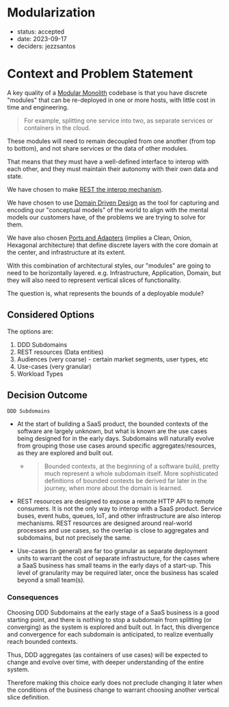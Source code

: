 # Modularization

* status: accepted
* date: 2023-09-17
* deciders: jezzsantos

# Context and Problem Statement

A key quality of a [Modular Monolith](0010-deployment-model.md) codebase is that you have discrete "modules" that can be re-deployed in one or more hosts, with little cost in time and engineering.

> For example, splitting one service into two, as separate services or containers in the cloud.

These modules will need to remain decoupled from one another (from top to bottom), and not share services or the data of other modules.

That means that they must have a well-defined interface to interop with each other, and they must maintain their autonomy with their own data and state.

We have chosen to make [REST the interop mechanism](0030-web-interop.md).

We have chosen to use [Domain Driven Design](0040-modeling.md) as the tool for capturing and encoding our "conceptual models" of the world to align with the mental models our customers have, of the problems we are trying to solve for them.

We have also chosen [Ports and Adapters](0020-managing-coupling.md) (implies a Clean, Onion, Hexagonal architecture) that define discrete layers with the core domain at the center, and infrastructure at its extent.

With this combination of architectural styles, our "modules" are going to need to be horizontally layered. e.g. Infrastructure, Application, Domain, but they will also need to represent vertical slices of functionality.

The question is, what represents the bounds of a deployable module?

## Considered Options

The options are:

1. DDD Subdomains
2. REST resources (Data entities)
3. Audiences (very coarse) - certain market segments, user types, etc
4. Use-cases (very granular)
5. Workload Types

## Decision Outcome

`DDD Subdomains`

- At the start of building a SaaS product, the bounded contexts of the software are largely unknown, but what is known are the use cases being designed for in the early days. Subdomains will naturally evolve from grouping those use cases around specific aggregates/resources, as they are explored and built out.

  - > Bounded contexts, at the beginning of a software build, pretty much represent a whole subdomain itself. More sophisticated definitions of bounded contexts be derived far later in the journey, when more about the domain is learned.

- REST resources are designed to expose a remote HTTP API to remote consumers. It is not the only way to interop with a SaaS product. Service buses, event hubs, queues, IoT, and other infrastructure are also interop mechanisms. REST resources are designed around real-world processes and use cases, so the overlap is close to aggregates and subdomains, but not precisely the same.

- Use-cases (in general) are far too granular as separate deployment units to warrant the cost of separate infrastructure, for the cases where a SaaS business has small teams in the early days of a start-up. This level of granularity may be required later, once the business has scaled beyond a small team(s).

### Consequences

Choosing DDD Subdomains at the early stage of a SaaS business is a good starting point, and there is nothing to stop a subdomain from splitting (or converging) as the system is explored and built out. In fact, this divergence and convergence for each subdomain is anticipated, to realize eventually reach bounded contexts.

Thus, DDD aggregates (as containers of use cases) will be expected to change and evolve over time, with deeper understanding of the entire system.

Therefore making this choice early does not preclude changing it later when the conditions of the business change to warrant choosing another vertical slice definition.
